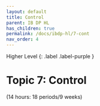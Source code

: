 ```yaml
---
layout: default
title: Control
parent: IB DP HL
has_children: true
permalink: /docs/ibdp-hl/7-cont
nav_order: 4
---
```

Higher Level
{: .label .label-purple }

# Topic 7: Control

(14 hours: 18 periods/9 weeks)
